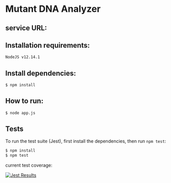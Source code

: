 # Mutant DNA Analyzer

## service URL:

## Installation requirements:

```bash
NodeJS v12.14.1
```

## Install dependencies:

```bash
$ npm install
```
## How to run:

```bash
$ node app.js
```

## Tests

  To run the test suite (Jest), first install the dependencies, then run `npm test`:

```bash
$ npm install
$ npm test
```

current test coverage:

[![Jest Results](https://i.imgur.com/GaJ9ZOg.png "Jest Results")](https://i.imgur.com/GaJ9ZOg.png "Jest Results")
